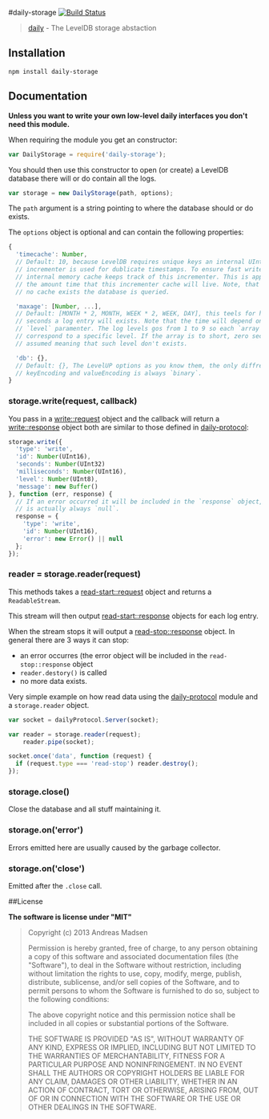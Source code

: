 #daily-storage [![Build Status](https://secure.travis-ci.org/AndreasMadsen/daily-storage.png)](http://travis-ci.org/AndreasMadsen/daily-storage)

> [daily](https://github.com/AndreasMadsen/daily) - The LevelDB storage abstaction

## Installation

```sheel
npm install daily-storage
```

## Documentation

**Unless you want to write your own low-level daily interfaces you don't need this module.**

When requiring the module you get an constructor:

```javascript
var DailyStorage = require('daily-storage');
```

You should then use this constructor to open (or create) a LevelDB database
there will or do contain all the logs.

```javascript
var storage = new DailyStorage(path, options);
```

The `path` argument is a string pointing to where the database should or do
exists.

The `options` object is optional and can contain the following properties:

```javascript
{
  'timecache': Number,
  // Default: 10, because LevelDB requires unique keys an internal UInt16BE
  // incrementer is used for dublicate timestamps. To ensure fast write an
  // internal memory cache keeps track of this incrementer. This is approximatly
  // the amount time that this incrementer cache will live. Note, that when
  // no cache exists the database is queried.

  'maxage': [Number, ...],
  // Default: [MONTH * 2, MONTH, WEEK * 2, WEEK, DAY], this teels for how many
  // seconds a log entry will exists. Note that the time will depend on the log
  // `level` paramenter. The log levels gos from 1 to 9 so each `array index + 1`
  // correspond to a specific level. If the array is to short, zero seconds is
  // assumed meaning that such level don't exists.

  'db': {},
  // Default: {}, The LevelUP options as you know them, the only diffrence is that
  // keyEncoding and valueEncoding is always `binary`.
}
```

### storage.write(request, callback)

You pass in a [write::request](https://github.com/AndreasMadsen/daily-protocol#write----request)
object and the callback will return a [write::response](https://github.com/AndreasMadsen/daily-protocol#write----response)
object both are similar to those defined in [daily-protocol](https://github.com/AndreasMadsen/daily-protocol):

```javascript
storage.write({
  'type': 'write',
  'id': Number(UInt16),
  'seconds': Number(UInt32)
  'milliseconds': Number(UInt16),
  'level': Number(UInt8),
  'message': new Buffer()
}, function (err, response) {
  // If an error occurred it will be included in the `response` object, so `err`
  // is actually always `null`.
  response = {
    'type': 'write',
    'id': Number(UInt16),
    'error': new Error() || null
  };
});
```

### reader = storage.reader(request)

This methods takes a [read-start::request](https://github.com/AndreasMadsen/daily-protocol#read-start----request)
object and returns a `ReadableStream`.

This stream will then output [read-start::response](https://github.com/AndreasMadsen/daily-protocol#read-start----response)
objects for each log entry.

When the stream stops it will output
a [read-stop::response](https://github.com/AndreasMadsen/daily-protocol#read-stop----response)
object. In general there are 3 ways it can stop:

* an error occurres (the error object will be included in the `read-stop::response` object
* `reader.destory()` is called
* no more data exists.

Very simple example on how read data using the [daily-protocol](https://github.com/AndreasMadsen/daily-protocol)
module and a `storage.reader` object.

```javascript
var socket = dailyProtocol.Server(socket);

var reader = storage.reader(request);
    reader.pipe(socket);

socket.once('data', function (request) {
  if (request.type === 'read-stop') reader.destroy();
});
```

### storage.close()

Close the database and all stuff maintaining it.

### storage.on('error')

Errors emitted here are usually caused by the garbage collector.

### storage.on('close')

Emitted after the `.close` call.

##License

**The software is license under "MIT"**

> Copyright (c) 2013 Andreas Madsen
>
> Permission is hereby granted, free of charge, to any person obtaining a copy
> of this software and associated documentation files (the "Software"), to deal
> in the Software without restriction, including without limitation the rights
> to use, copy, modify, merge, publish, distribute, sublicense, and/or sell
> copies of the Software, and to permit persons to whom the Software is
> furnished to do so, subject to the following conditions:
>
> The above copyright notice and this permission notice shall be included in
> all copies or substantial portions of the Software.
>
> THE SOFTWARE IS PROVIDED "AS IS", WITHOUT WARRANTY OF ANY KIND, EXPRESS OR
> IMPLIED, INCLUDING BUT NOT LIMITED TO THE WARRANTIES OF MERCHANTABILITY,
> FITNESS FOR A PARTICULAR PURPOSE AND NONINFRINGEMENT. IN NO EVENT SHALL THE
> AUTHORS OR COPYRIGHT HOLDERS BE LIABLE FOR ANY CLAIM, DAMAGES OR OTHER
> LIABILITY, WHETHER IN AN ACTION OF CONTRACT, TORT OR OTHERWISE, ARISING FROM,
> OUT OF OR IN CONNECTION WITH THE SOFTWARE OR THE USE OR OTHER DEALINGS IN
> THE SOFTWARE.
